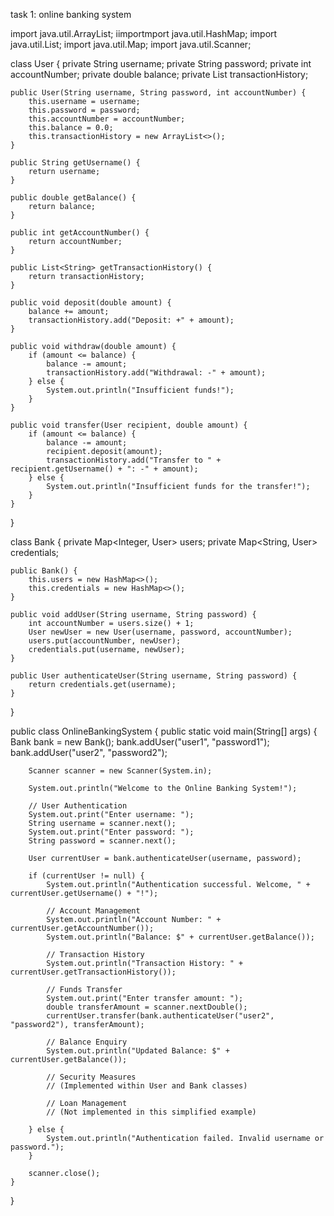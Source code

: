 
task 1: online banking system 

import java.util.ArrayList;
iimportmport java.util.HashMap;
import java.util.List;
import java.util.Map;
import java.util.Scanner;

class User {
    private String username;
    private String password;
    private int accountNumber;
    private double balance;
    private List<String> transactionHistory;

    public User(String username, String password, int accountNumber) {
        this.username = username;
        this.password = password;
        this.accountNumber = accountNumber;
        this.balance = 0.0;
        this.transactionHistory = new ArrayList<>();
    }

    public String getUsername() {
        return username;
    }

    public double getBalance() {
        return balance;
    }

    public int getAccountNumber() {
        return accountNumber;
    }

    public List<String> getTransactionHistory() {
        return transactionHistory;
    }

    public void deposit(double amount) {
        balance += amount;
        transactionHistory.add("Deposit: +" + amount);
    }

    public void withdraw(double amount) {
        if (amount <= balance) {
            balance -= amount;
            transactionHistory.add("Withdrawal: -" + amount);
        } else {
            System.out.println("Insufficient funds!");
        }
    }

    public void transfer(User recipient, double amount) {
        if (amount <= balance) {
            balance -= amount;
            recipient.deposit(amount);
            transactionHistory.add("Transfer to " + recipient.getUsername() + ": -" + amount);
        } else {
            System.out.println("Insufficient funds for the transfer!");
        }
    }
}

class Bank {
    private Map<Integer, User> users;
    private Map<String, User> credentials;

    public Bank() {
        this.users = new HashMap<>();
        this.credentials = new HashMap<>();
    }

    public void addUser(String username, String password) {
        int accountNumber = users.size() + 1;
        User newUser = new User(username, password, accountNumber);
        users.put(accountNumber, newUser);
        credentials.put(username, newUser);
    }

    public User authenticateUser(String username, String password) {
        return credentials.get(username);
    }
}

public class OnlineBankingSystem {
    public static void main(String[] args) {
        Bank bank = new Bank();
        bank.addUser("user1", "password1");
        bank.addUser("user2", "password2");

        Scanner scanner = new Scanner(System.in);

        System.out.println("Welcome to the Online Banking System!");

        // User Authentication
        System.out.print("Enter username: ");
        String username = scanner.next();
        System.out.print("Enter password: ");
        String password = scanner.next();

        User currentUser = bank.authenticateUser(username, password);

        if (currentUser != null) {
            System.out.println("Authentication successful. Welcome, " + currentUser.getUsername() + "!");

            // Account Management
            System.out.println("Account Number: " + currentUser.getAccountNumber());
            System.out.println("Balance: $" + currentUser.getBalance());

            // Transaction History
            System.out.println("Transaction History: " + currentUser.getTransactionHistory());

            // Funds Transfer
            System.out.print("Enter transfer amount: ");
            double transferAmount = scanner.nextDouble();
            currentUser.transfer(bank.authenticateUser("user2", "password2"), transferAmount);

            // Balance Enquiry
            System.out.println("Updated Balance: $" + currentUser.getBalance());

            // Security Measures
            // (Implemented within User and Bank classes)

            // Loan Management
            // (Not implemented in this simplified example)

        } else {
            System.out.println("Authentication failed. Invalid username or password.");
        }

        scanner.close();
    }
}
